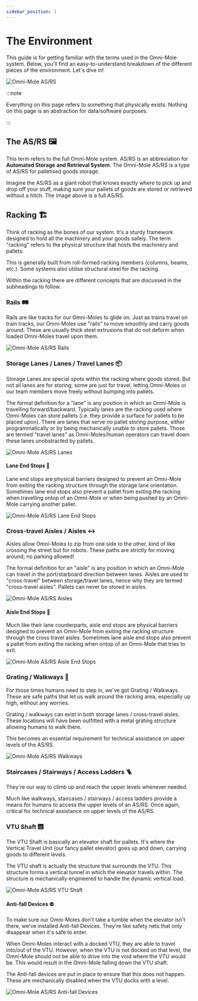 ```yaml
---
sidebar_position: 1
---
```


# The Environment
This guide is for getting familiar with the terms used in the Omni-Mole system. Below, you'll find an easy-to-understand breakdown of the different pieces of the environment. Let's dive in!

![Omni-Mole AS/RS](/img/omni-mole-asrs.webp)

:::note

Everything on this page refers to something that physically exists. Nothing on this page is an abstraction for data/software purposes.

:::

## The AS/RS 🖼️
This term refers to the full Omni-Mole system. AS/RS is an abbreviation for **Automated Storage and Retrieval System**. The Omni-Mole AS/RS is a type of AS/RS for palletised goods storage. 

Imagine the AS/RS as a giant robot that knows exactly where to pick up and drop off your stuff, making sure your pallets of goods are stored or retrieved without a hitch. The image above is a full AS/RS.


## Racking 🏗️
Think of racking as the bones of our system. It's a sturdy framework designed to hold all the machinery and your goods safely. The term "racking" refers to the physical structure that hosts the machinery and pallets. 

This is generally built from roll-formed racking members (columns, beams, etc.). Some systems also utilise structural steel for the racking.

Within the racking there are different concepts that are discussed in the subheadings to follow. 

### Rails 🛤️
Rails are like tracks for our Omni-Moles to glide on. Just as trains travel on train tracks, our Omni-Moles use "rails" to move smoothly and carry goods around. These are usually thick steel extrusions that do not deform when loaded Omni-Moles travel upon them.

![Omni-Mole AS/RS Rails](/img/placeholder-image.png)

### Storage Lanes / Lanes / Travel Lanes 📦
Storage Lanes are special spots within the racking where goods stored. But not all lanes are for storing; some are just for travel, letting Omni-Moles or our team members move freely without bumping into pallets.

The formal definition for a "lane" is any position in which an Omni-Mole is travelling forward/backward. Typically lanes are the racking used where Omni-Moles can store pallets (i.e. they provide a surface for pallets to be placed upon). There are lanes that serve no pallet storing purpose, either programmatically or by being mechanically unable to store pallets. Those are termed "travel lanes" as Omni-Moles/human operators can travel down these lanes unobstracted by pallets.

![Omni-Mole AS/RS Lanes](/img/placeholder-image.png)

#### Lane End Stops 🚧
Lane end stops are physical barriers designed to prevent an Omni-Mole from exiting the racking structure through the storage lane orientation. Sometimes lane end stops also prevent a pallet from exiting the racking when travelling ontop of an Omni-Mole or when being pushed by an Omni-Mole carrying another pallet.

![Omni-Mole AS/RS Lane End Stops](/img/placeholder-image.png)

### Cross-travel Aisles / Aisles ↔️
Aisles allow Omni-Moles to zip from one side to the other, kind of like crossing the street but for robots. These paths are strictly for moving around; no parking allowed!

The formal definition for an "aisle" is any position in which an Omni-Mole can travel in the port/starboard direction between lanes. Aisles are used to "cross-travel" between storage/travel lanes, hence why they are termed "cross-travel aisles". Pallets can never be stored in aisles. 

![Omni-Mole AS/RS Aisles](/img/placeholder-image.png)

#### Aisle End Stops 🚧
Much like their lane counterparts, aisle end stops are physical barriers designed to prevent an Omni-Mole from exiting the racking structure through the cross travel aisles. Sometimes lane aisle end stops also prevent a pallet from exiting the racking when ontop of an Omni-Mole that tries to exit.

![Omni-Mole AS/RS Aisle End Stops](/img/placeholder-image.png)

### Grating / Walkways 👣
For those times humans need to step in, we've got Grating / Walkways. These are safe paths that let us walk around the racking area, especially up high, without any worries.

Grating / walkways can exist in both storage lanes / cross-travel aisles. These locations will have been outfitted with a metal grating structure allowing humans to walk there. 

This becomes an essential requirement for technical assistance on upper levels of the AS/RS. 

![Omni-Mole AS/RS Walkways](/img/placeholder-image.png)

### Staircases / Stairways / Access Ladders 🪜
They're our way to climb up and reach the upper levels whenever needed.

Much like walkways, staircases / stairways / access ladders provide a means for humans to access the upper levels of an AS/RS. Once again, critical for technical assistance on upper levels of the AS/RS.

### VTU Shaft 🛗
The VTU Shaft is basically an elevator shaft for pallets. It's where the Vertical Travel Unit (our fancy pallet elevator) goes up and down, carrying goods to different levels.

The VTU shaft is actually the structure that surrounds the VTU. This structure forms a vertical tunnel in which the elevator travels within. The structure is mechanically engineered to handle the dynamic vertical load.

![Omni-Mole AS/RS VTU Shaft](/img/placeholder-image.png)

#### Anti-fall Devices ⛔
To make sure our Omni-Moles don't take a tumble when the elevator isn't there, we've installed Anti-fall Devices. They're like safety nets that only disappear when it's safe to enter.

When Omni-Moles interact with a docked VTU, they are able to travel into/out of the VTU. However, when the VTU is not docked on that level, the Omni-Mole should not be able to drive into the void where the VTU would be. This would result in the Omni-Mole falling down the VTU shaft. 

The Anti-fall devices are put in place to ensure that this does not happen. These are mechanically disabled when the VTU docks with a level.

![Omni-Mole AS/RS Anti-fall Devices](/img/placeholder-image.png)